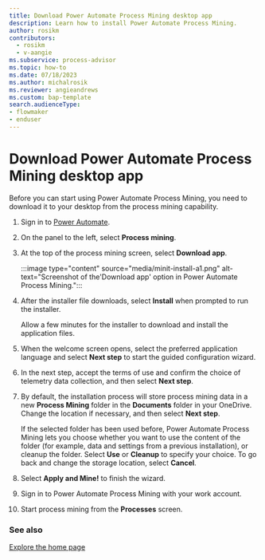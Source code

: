 ```yaml
---
title: Download Power Automate Process Mining desktop app
description: Learn how to install Power Automate Process Mining.
author: rosikm
contributors:
  - rosikm
  - v-aangie
ms.subservice: process-advisor
ms.topic: how-to
ms.date: 07/18/2023
ms.author: michalrosik
ms.reviewer: angieandrews
ms.custom: bap-template
search.audienceType:
- flowmaker
- enduser
---
```


# Download Power Automate Process Mining desktop app

Before you can start using Power Automate Process Mining, you need to download it to your desktop from the process mining capability.

1. Sign in to [Power Automate](https://make.powerautomate.com).

1. On the panel to the left, select **Process mining**.

1. At the top of the process mining screen, select **Download app**.
  
    :::image type="content" source="media/minit-install-a1.png" alt-text="Screenshot of the'Download app' option in Power Automate Process Mining.":::

1. After the installer file downloads, select **Install** when prompted to run the installer.

   Allow a few minutes for the installer to download and install the application files.

1. When the welcome screen opens, select the preferred application language and select **Next step** to start the guided configuration wizard.

1. In the next step, accept the terms of use and confirm the choice of telemetry data collection, and then select **Next step**.

1. By default, the installation process will store process mining data in a new **Process Mining** folder in the **Documents** folder in your OneDrive. Change the location if necessary, and then select **Next step**.

    If the selected folder has been used before, Power Automate Process Mining lets you choose whether you want to use the content of the folder (for example, data and settings from a previous installation), or cleanup the folder. Select **Use** or **Cleanup** to specify your choice. To go back and change the storage location, select **Cancel**.

1. Select **Apply and Mine!** to finish the wizard.

1. Sign in to Power Automate Process Mining with your work account.

1. Start process mining from the **Processes** screen.

### See also

[Explore the home page](process-hub.md)